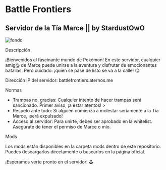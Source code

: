 # Battle Frontiers
## Servidor de la Tía Marce || by StardustOwO
![fondo](https://github.com/user-attachments/assets/1f1d1353-06c2-4aed-a74d-1724911752ac)

Descripción

¡Bienvenidos al fascinante mundo de Pokémon! En este servidor, cualquier amig@ de Marce puede unirse a la aventura y disfrutar de emocionantes batallas. Pero cuidado: ¡quien se pase de listo se va a la calle! 😜

Dirección IP del servidor: battlefrontiers.aternos.me

Normas

- Trampas no, gracias: Cualquier intento de hacer trampas será sancionado. Primer aviso, ¡a estar atentos! >
- Respeto ante todo: Si alguien comienza a molestar seriamente a la Tía Marce, ¡será expulsado!
- Acceso al servidor: Para unirte, debes ser aprobado en la whitelist. Asegúrate de tener el permiso de Marce o mío.

Mods

Los mods están disponibles en la carpeta mods dentro de este repositorio. Puedes descargarlos directamente o buscarlos en la página oficial.

¡Esperamos verte pronto en el servidor! 🕹️
